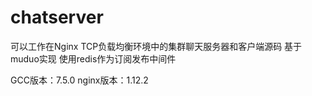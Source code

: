 # chatserver
可以工作在Nginx TCP负载均衡环境中的集群聊天服务器和客户端源码 基于muduo实现 使用redis作为订阅发布中间件

GCC版本：7.5.0
nginx版本：1.12.2
